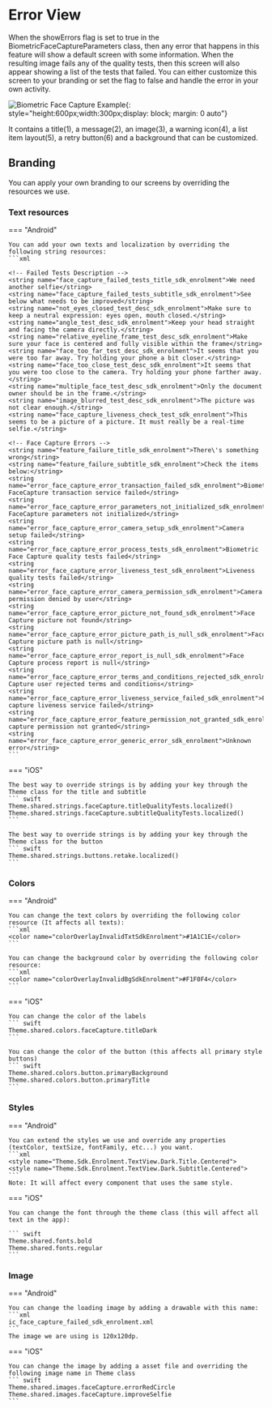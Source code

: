# Error View

When the showErrors flag is set to true in the BiometricFaceCaptureParameters class, then any error that happens in this feature will show a default screen with some information.
When the resulting image fails any of the quality tests, then this screen will also appear showing a list of the tests that failed.
You can either customize this screen to your branding or set the flag to false and handle the error in your own activity.


![Biometric Face Capture Example](Assets/FC_Error.PNG "Biometric Face Capture Default Error Screen"){: style="height:600px;width:300px;display: block; margin: 0 auto"}

It contains a title(1), a message(2), an image(3), a warning icon(4), a list item layout(5), a retry button(6) and a background that can be customized. 

## Branding

You can apply your own branding to our screens by overriding the resources we use.

### Text resources

=== "Android"

    You can add your own texts and localization by overriding the following string resources:
    ```xml

    <!-- Failed Tests Description -->
    <string name="face_capture_failed_tests_title_sdk_enrolment">We need another selfie</string>
    <string name="face_capture_failed_tests_subtitle_sdk_enrolment">See below what needs to be improved</string>
    <string name="not_eyes_closed_test_desc_sdk_enrolment">Make sure to keep a neutral expression: eyes open, mouth closed.</string>
    <string name="angle_test_desc_sdk_enrolment">Keep your head straight and facing the camera directly.</string>
    <string name="relative_eyeline_frame_test_desc_sdk_enrolment">Make sure your face is centered and fully visible within the frame</string>
    <string name="face_too_far_test_desc_sdk_enrolment">It seems that you were too far away. Try holding your phone a bit closer.</string>
    <string name="face_too_close_test_desc_sdk_enrolment">It seems that you were too close to the camera. Try holding your phone farther away.</string>
    <string name="multiple_face_test_desc_sdk_enrolment">Only the document owner should be in the frame.</string>
    <string name="image_blurred_test_desc_sdk_enrolment">The picture was not clear enough.</string>
    <string name="face_capture_liveness_check_test_sdk_enrolment">This seems to be a picture of a picture. It must really be a real-time selfie.</string>

    <!-- Face Capture Errors -->
    <string name="feature_failure_title_sdk_enrolment">There\'s something wrong</string>
    <string name="feature_failure_subtitle_sdk_enrolment">Check the items below:</string>
    <string name="error_face_capture_error_transaction_failed_sdk_enrolment">Biometric FaceCapture transaction service failed</string>
    <string name="error_face_capture_error_parameters_not_initialized_sdk_enrolment">Biometric FaceCapture parameters not initialized</string>
    <string name="error_face_capture_error_camera_setup_sdk_enrolment">Camera setup failed</string>
    <string name="error_face_capture_error_process_tests_sdk_enrolment">Biometric Face Capture quality tests failed</string>
    <string name="error_face_capture_error_liveness_test_sdk_enrolment">Liveness quality tests failed</string>
    <string name="error_face_capture_error_camera_permission_sdk_enrolment">Camera permission denied by user</string>
    <string name="error_face_capture_error_picture_not_found_sdk_enrolment">Face Capture picture not found</string>
    <string name="error_face_capture_error_picture_path_is_null_sdk_enrolment">Face Capture picture path is null</string>
    <string name="error_face_capture_error_report_is_null_sdk_enrolment">Face Capture process report is null</string>
    <string name="error_face_capture_error_terms_and_conditions_rejected_sdk_enrolment">Face Capture user rejected terms and conditions</string>
    <string name="error_face_capture_error_liveness_service_failed_sdk_enrolment">Face capture liveness service failed</string>
    <string name="error_face_capture_error_feature_permission_not_granted_sdk_enrolment">Face capture permission not granted</string>
    <string name="error_face_capture_error_generic_error_sdk_enrolment">Unknown error</string>
    ```

=== "iOS"

    The best way to override strings is by adding your key through the Theme class for the title and subtitle
    ``` swift
    Theme.shared.strings.faceCapture.titleQualityTests.localized()
    Theme.shared.strings.faceCapture.subtitleQualityTests.localized()
    ```
        
    The best way to override strings is by adding your key through the Theme class for the button
    ``` swift
    Theme.shared.strings.buttons.retake.localized()
    ```

### Colors
=== "Android"

    You can change the text colors by overriding the following color resource (It affects all texts):
    ```xml
    <color name="colorOverlayInvalidTxtSdkEnrolment">#1A1C1E</color>
    ```

    You can change the background color by overriding the following color resource:
    ```xml
    <color name="colorOverlayInvalidBgSdkEnrolment">#F1F0F4</color>
    ```

=== "iOS"

    You can change the color of the labels
    ``` swift
    Theme.shared.colors.faceCapture.titleDark
    ```
    
    You can change the color of the button (this affects all primary style buttons)
    ``` swift
    Theme.shared.colors.button.primaryBackground
    Theme.shared.colors.button.primaryTitle
    ```
    
### Styles
=== "Android"

    You can extend the styles we use and override any properties (textColor, textSize, fontFamily, etc...) you want.
    ```xml
    <style name="Theme.Sdk.Enrolment.TextView.Dark.Title.Centered">
    <style name="Theme.Sdk.Enrolment.TextView.Dark.Subtitle.Centered">
    ```
    Note: It will affect every component that uses the same style.

=== "iOS"

    You can change the font through the theme class (this will affect all text in the app):

    ``` swift
    Theme.shared.fonts.bold
    Theme.shared.fonts.regular
    ```

### Image

=== "Android"

    You can change the loading image by adding a drawable with this name:
    ```xml
    ic_face_capture_failed_sdk_enrolment.xml
    ```
    The image we are using is 120x120dp.

=== "iOS"

    You can change the image by adding a asset file and overriding the following image name in Theme class
    ``` swift
    Theme.shared.images.faceCapture.errorRedCircle
    Theme.shared.images.faceCapture.improveSelfie
    ```
